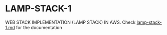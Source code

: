 # LAMP-STACK-1
WEB STACK IMPLEMENTATION (LAMP STACK) IN AWS. Check [lamp-stack-1.md](https://github.com/brpo01/LAMP-STACK-1/blob/master/lamp-stack-1.md) for the documentation
